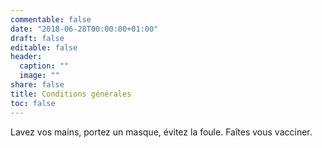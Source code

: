 ```yaml
---
commentable: false
date: "2018-06-28T00:00:00+01:00"
draft: false
editable: false
header:
  caption: ""
  image: ""
share: false
title: Conditions générales
toc: false
---
```


Lavez vos mains, portez un masque, évitez la foule. Faîtes vous vacciner.
